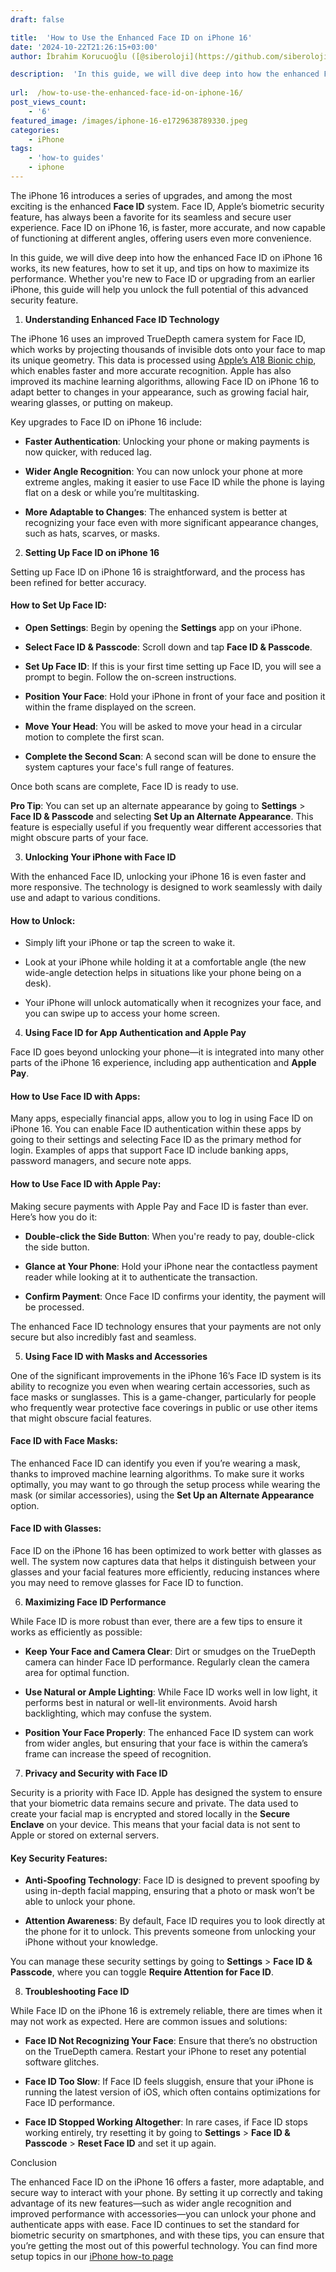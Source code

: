 ```yaml
---
draft: false

title:  'How to Use the Enhanced Face ID on iPhone 16'
date: '2024-10-22T21:26:15+03:00'
author: İbrahim Korucuoğlu ([@siberoloji](https://github.com/siberoloji))

description:  'In this guide, we will dive deep into how the enhanced Face ID on iPhone 16 works, its new features, how to set it up, and tips on how to maximize its performance.' 
 
url:  /how-to-use-the-enhanced-face-id-on-iphone-16/
post_views_count:
    - '6'
featured_image: /images/iphone-16-e1729638789330.jpeg
categories:
    - iPhone
tags:
    - 'how-to guides'
    - iphone
---
```



The iPhone 16 introduces a series of upgrades, and among the most exciting is the enhanced **Face ID** system. Face ID, Apple’s biometric security feature, has always been a favorite for its seamless and secure user experience. Face ID on iPhone 16, is faster, more accurate, and now capable of functioning at different angles, offering users even more convenience.



In this guide, we will dive deep into how the enhanced Face ID on iPhone 16 works, its new features, how to set it up, and tips on how to maximize its performance. Whether you're new to Face ID or upgrading from an earlier iPhone, this guide will help you unlock the full potential of this advanced security feature.



1. **Understanding Enhanced Face ID Technology**



The iPhone 16 uses an improved TrueDepth camera system for Face ID, which works by projecting thousands of invisible dots onto your face to map its unique geometry. This data is processed using <a href="https://en.wikipedia.org/wiki/Apple_A18" target="_blank" rel="noopener" title="">Apple’s A18 Bionic chip</a>, which enables faster and more accurate recognition. Apple has also improved its machine learning algorithms, allowing Face ID on iPhone 16 to adapt better to changes in your appearance, such as growing facial hair, wearing glasses, or putting on makeup.



Key upgrades to Face ID on iPhone 16 include:


* **Faster Authentication**: Unlocking your phone or making payments is now quicker, with reduced lag.

* **Wider Angle Recognition**: You can now unlock your phone at more extreme angles, making it easier to use Face ID while the phone is laying flat on a desk or while you’re multitasking.

* **More Adaptable to Changes**: The enhanced system is better at recognizing your face even with more significant appearance changes, such as hats, scarves, or masks.




2. **Setting Up Face ID on iPhone 16**



Setting up Face ID on iPhone 16 is straightforward, and the process has been refined for better accuracy.


#### How to Set Up Face ID:


* **Open Settings**: Begin by opening the **Settings** app on your iPhone.

* **Select Face ID &amp; Passcode**: Scroll down and tap **Face ID &amp; Passcode**.

* **Set Up Face ID**: If this is your first time setting up Face ID, you will see a prompt to begin. Follow the on-screen instructions.

* **Position Your Face**: Hold your iPhone in front of your face and position it within the frame displayed on the screen.

* **Move Your Head**: You will be asked to move your head in a circular motion to complete the first scan.

* **Complete the Second Scan**: A second scan will be done to ensure the system captures your face's full range of features.




Once both scans are complete, Face ID is ready to use.



**Pro Tip**: You can set up an alternate appearance by going to **Settings** &gt; **Face ID &amp; Passcode** and selecting **Set Up an Alternate Appearance**. This feature is especially useful if you frequently wear different accessories that might obscure parts of your face.



3. **Unlocking Your iPhone with Face ID**



With the enhanced Face ID, unlocking your iPhone 16 is even faster and more responsive. The technology is designed to work seamlessly with daily use and adapt to various conditions.


#### How to Unlock:


* Simply lift your iPhone or tap the screen to wake it.

* Look at your iPhone while holding it at a comfortable angle (the new wide-angle detection helps in situations like your phone being on a desk).

* Your iPhone will unlock automatically when it recognizes your face, and you can swipe up to access your home screen.




4. **Using Face ID for App Authentication and Apple Pay**



Face ID goes beyond unlocking your phone—it is integrated into many other parts of the iPhone 16 experience, including app authentication and **Apple Pay**.


#### How to Use Face ID with Apps:



Many apps, especially financial apps, allow you to log in using Face ID on iPhone 16. You can enable Face ID authentication within these apps by going to their settings and selecting Face ID as the primary method for login. Examples of apps that support Face ID include banking apps, password managers, and secure note apps.


#### How to Use Face ID with Apple Pay:



Making secure payments with Apple Pay and Face ID is faster than ever. Here’s how you do it:


* **Double-click the Side Button**: When you're ready to pay, double-click the side button.

* **Glance at Your Phone**: Hold your iPhone near the contactless payment reader while looking at it to authenticate the transaction.

* **Confirm Payment**: Once Face ID confirms your identity, the payment will be processed.




The enhanced Face ID technology ensures that your payments are not only secure but also incredibly fast and seamless.



5. **Using Face ID with Masks and Accessories**



One of the significant improvements in the iPhone 16’s Face ID system is its ability to recognize you even when wearing certain accessories, such as face masks or sunglasses. This is a game-changer, particularly for people who frequently wear protective face coverings in public or use other items that might obscure facial features.


#### Face ID with Face Masks:



The enhanced Face ID can identify you even if you’re wearing a mask, thanks to improved machine learning algorithms. To make sure it works optimally, you may want to go through the setup process while wearing the mask (or similar accessories), using the **Set Up an Alternate Appearance** option.


#### Face ID with Glasses:



Face ID on the iPhone 16 has been optimized to work better with glasses as well. The system now captures data that helps it distinguish between your glasses and your facial features more efficiently, reducing instances where you may need to remove glasses for Face ID to function.



6. **Maximizing Face ID Performance**



While Face ID is more robust than ever, there are a few tips to ensure it works as efficiently as possible:


* **Keep Your Face and Camera Clear**: Dirt or smudges on the TrueDepth camera can hinder Face ID performance. Regularly clean the camera area for optimal function.

* **Use Natural or Ample Lighting**: While Face ID works well in low light, it performs best in natural or well-lit environments. Avoid harsh backlighting, which may confuse the system.

* **Position Your Face Properly**: The enhanced Face ID system can work from wider angles, but ensuring that your face is within the camera’s frame can increase the speed of recognition.




7. **Privacy and Security with Face ID**



Security is a priority with Face ID. Apple has designed the system to ensure that your biometric data remains secure and private. The data used to create your facial map is encrypted and stored locally in the **Secure Enclave** on your device. This means that your facial data is not sent to Apple or stored on external servers.


#### Key Security Features:


* **Anti-Spoofing Technology**: Face ID is designed to prevent spoofing by using in-depth facial mapping, ensuring that a photo or mask won’t be able to unlock your phone.

* **Attention Awareness**: By default, Face ID requires you to look directly at the phone for it to unlock. This prevents someone from unlocking your iPhone without your knowledge.




You can manage these security settings by going to **Settings** &gt; **Face ID &amp; Passcode**, where you can toggle **Require Attention for Face ID**.



8. **Troubleshooting Face ID**



While Face ID on the iPhone 16 is extremely reliable, there are times when it may not work as expected. Here are common issues and solutions:


* **Face ID Not Recognizing Your Face**: Ensure that there’s no obstruction on the TrueDepth camera. Restart your iPhone to reset any potential software glitches.

* **Face ID Too Slow**: If Face ID feels sluggish, ensure that your iPhone is running the latest version of iOS, which often contains optimizations for Face ID performance.

* **Face ID Stopped Working Altogether**: In rare cases, if Face ID stops working entirely, try resetting it by going to **Settings** &gt; **Face ID &amp; Passcode** &gt; **Reset Face ID** and set it up again.




Conclusion



The enhanced Face ID on the iPhone 16 offers a faster, more adaptable, and secure way to interact with your phone. By setting it up correctly and taking advantage of its new features—such as wider angle recognition and improved performance with accessories—you can unlock your phone and authenticate apps with ease. Face ID continues to set the standard for biometric security on smartphones, and with these tips, you can ensure that you’re getting the most out of this powerful technology. You can find more setup topics in our <a href="https://www.siberoloji.com/iphone-16-how-to-article-headlines/" target="_blank" rel="noreferrer noopener">iPhone how-to page</a>
